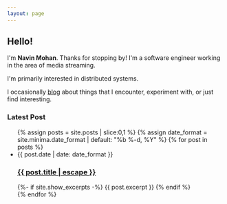 ```yaml
---
layout: page
---
```

## Hello!
I'm **Navin Mohan**. Thanks for stopping by! I'm a software engineer working in the area of media streaming. 


I'm primarily interested in distributed systems.

I occasionally [blog](/blog) about things that I encounter, experiment with, or just find interesting.

### Latest Post
<ul class="post-list">
      {% assign posts = site.posts | slice:0,1 %}
      {% assign date_format = site.minima.date_format | default: "%b %-d, %Y" %}
      {% for post in posts %}
      <li>
        <span class="post-meta">{{ post.date | date: date_format }}</span>
        <h3>
          <a class="post-link" href="{{ post.url | relative_url }}">
            {{ post.title | escape }}
          </a>
        </h3>
        {%- if site.show_excerpts -%}
          {{ post.excerpt }}
        {% endif %}
      </li>
      {% endfor %}
    </ul>